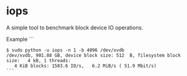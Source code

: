iops
====

A simple tool to benchmark block device IO operations.

Example
    ```

    $ sudo python -u iops -n 1 -b 4096 /dev/xvdb
    /dev/xvdb, 901.88 GB, device block size: 512  B, filesystem block size:   4 kB, 1 threads:
       4 KiB blocks: 1583.6 IO/s,   6.2 MiB/s ( 51.9 Mbit/s)
    ```
